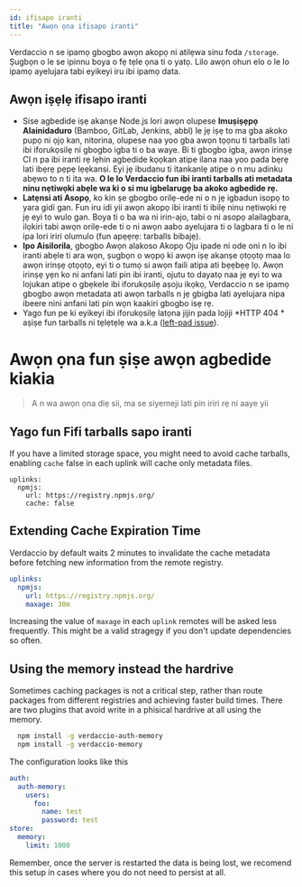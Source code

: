 ```yaml
---
id: ifisapo iranti
title: "Awọn ọna ifisapo iranti"
---
```


Verdaccio n se ipamọ gbogbo awọn akopọ ni atilẹwa sinu foda `/storage`. Ṣugbọn o le se ipinnu boya o fẹ tẹle ọna ti o yatọ. Lilo awọn ohun elo o le lo ipamọ ayelujara tabi eyikeyi iru ibi ipamọ data.

## Awọn iṣẹlẹ ifisapo iranti

* Sise agbedide iṣẹ akanṣe Node.js lori awọn olupese **Imuṣiṣẹpọ Alainidaduro** (Bamboo, GitLab, Jenkins, abbl) le jẹ iṣẹ to ma gba akoko pupọ ni ọjọ kan, nitorina, olupese naa yoo gba awọn tọọnu ti tarballs lati ibi iforukọsilẹ ni gbogbo igba ti o ba waye. Bi ti gbogbo igba, awọn irinṣẹ CI n pa ibi iranti rẹ lẹhin agbedide kọọkan atipe ilana naa yoo pada bẹrẹ lati ibẹrẹ pẹpẹ lẹẹkansi. Eyi jẹ ibudanu ti itankanlẹ atipe o n mu adinku abẹwo to n ti ita wa. **O le lo Verdaccio fun ibi iranti tarballs ati metadata ninu nẹtiwọki abẹle wa ki o si mu igbelarugẹ ba akoko agbedide rẹ.**
* **Latẹnsi ati Asopọ**, ko kin ṣe gbogbo orilẹ-ede ni o n jẹ igbadun isopọ to yara gidi gan. Fun iru idi yii awọn akopọ ibi iranti ti ibilẹ ninu nẹtiwọki rẹ jẹ eyi to wulo gan. Boya ti o ba wa ni irin-ajo, tabi o ni asopọ alailagbara, ilọkiri tabi awọn orilẹ-ede ti o ni awọn aabo ayelujara ti o lagbara ti o le ni ipa lori iriri olumulo (fun apẹẹrẹ: tarballs bibajẹ).
* **Ipo Aisilorila**, gbogbo Awọn alakoso Akopọ Oju ipade ni ode oni n lo ibi iranti abẹle ti ara wọn, ṣugbọn o wọpọ ki awọn iṣẹ akanṣe ọtọọtọ maa lo awọn irinṣẹ ọtọọtọ, eyi ti o tumọ si awọn faili atipa ati bẹẹbẹẹ lọ. Awọn irinṣẹ yẹn ko ni anfani lati pin ibi iranti, ojutu to dayatọ naa jẹ eyi to wa lojukan atipe o gbẹkele ibi iforukọsilẹ aṣoju ikọkọ, Verdaccio n se ipamọ gbogbo awọn metadata ati awọn tarballs n jẹ gbigba lati ayelujara nipa ibeere nini anfani lati pin wọn kaakiri gbogbo isẹ rẹ.
* Yago fun pe ki eyikeyi ibi iforukọsilẹ latọna jijin pada lojiji *HTTP 404 * aṣiṣe fun tarballs ni tẹlẹtẹlẹ wa a.k.a ([left-pad issue](https://www.theregister.co.uk/2016/03/23/npm_left_pad_chaos/)).

# Awọn ọna fun ṣiṣe awọn agbedide kiakia

> A n wa awọn ọna diẹ sii, ma se siyemeji lati pin iriri rẹ ni aaye yii

## Yago fun Fifi tarballs sapo iranti

If you have a limited storage space, you might need to avoid cache tarballs, enabling `cache` false in each uplink will cache only metadata files.

    uplinks:
      npmjs:
        url: https://registry.npmjs.org/
        cache: false
    

## Extending Cache Expiration Time

Verdaccio by default waits 2 minutes to invalidate the cache metadata before fetching new information from the remote registry.

```yaml
uplinks:
  npmjs:
    url: https://registry.npmjs.org/
    maxage: 30m
```

Increasing the value of `maxage` in each `uplink` remotes will be asked less frequently. This might be a valid stragegy if you don't update dependencies so often.

## Using the memory instead the hardrive

Sometimes caching packages is not a critical step, rather than route packages from different registries and achieving faster build times. There are two plugins that avoid write in a phisical hardrive at all using the memory.

```bash
  npm install -g verdaccio-auth-memory
  npm install -g verdaccio-memory
```

The configuration looks like this

```yaml
auth:
  auth-memory:
    users:
      foo:
        name: test
        password: test
store:
  memory:
    limit: 1000
```

Remember, once the server is restarted the data is being lost, we recomend this setup in cases where you do not need to persist at all.